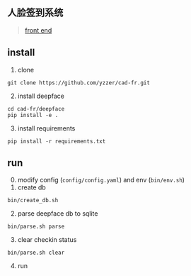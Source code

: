 ## 人脸签到系统
> [front end](https://github.com/BUPT-CAD-Lab/annual-metting-fe)
## install
1. clone
```
git clone https://github.com/yzzer/cad-fr.git
```
2. install deepface
```
cd cad-fr/deepface
pip install -e .
```
3. install requirements
```
pip install -r requirements.txt
```

## run
0. modify config (`config/config.yaml`) and env (`bin/env.sh`)
1. create db
```
bin/create_db.sh
```

2. parse deepface db to sqlite
```
bin/parse.sh parse
```

3. clear checkin status
```
bin/parse.sh clear
```

4. run

